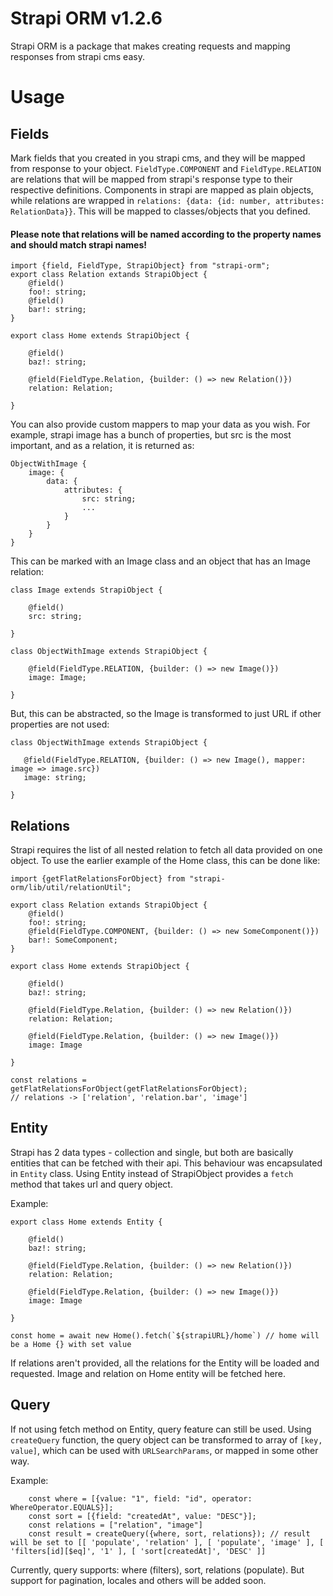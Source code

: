 # Strapi ORM v1.2.6

Strapi ORM is a package that makes creating requests and mapping responses from strapi cms easy. 


# Usage


## Fields

Mark fields that you created in you strapi cms, and they will be mapped from response to your object. ``FieldType.COMPONENT`` and ``FieldType.RELATION`` are relations that will be mapped from strapi's response type to their respective definitions. Components in strapi are mapped as plain objects, while relations are wrapped in `relations: {data: {id: number, attributes: RelationData}}`. This will be mapped to classes/objects that you defined.

#### Please note that relations will be named according to the property names and should match strapi names!

```
import {field, FieldType, StrapiObject} from "strapi-orm";
export class Relation extands StrapiObject {
    @field()
    foo!: string;
    @field()
    bar!: string;
}

export class Home extends StrapiObject {
    
    @field()
    baz!: string;
    
    @field(FieldType.Relation, {builder: () => new Relation()})
    relation: Relation;
    
}    
```

You can also provide custom mappers to map your data as you wish. 
For example, strapi image has a bunch of properties, but src is the most important, and as a relation, it is returned as:
```
ObjectWithImage {
    image: {
        data: {
            attributes: {
                src: string;
                ...
            }
        }
    }
}
```
This can be marked with an Image class and an object that has an Image relation:
```
class Image extends StrapiObject {

    @field()
    src: string;
    
}

class ObjectWithImage extends StrapiObject {

    @field(FieldType.RELATION, {builder: () => new Image()})
    image: Image;

}
```
 But, this can be abstracted, so the Image is transformed to just URL if other properties are not used:
 ```
 class ObjectWithImage extends StrapiObject {

    @field(FieldType.RELATION, {builder: () => new Image(), mapper: image => image.src})
    image: string;

}
 ```


## Relations

Strapi requires the list of all nested relation to fetch all data provided on one object. To use the earlier example of the Home class, this can be done like:
```
import {getFlatRelationsForObject} from "strapi-orm/lib/util/relationUtil";

export class Relation extands StrapiObject {
    @field()
    foo!: string;
    @field(FieldType.COMPONENT, {builder: () => new SomeComponent()})
    bar!: SomeComponent;
}

export class Home extends StrapiObject {
    
    @field()
    baz!: string;
    
    @field(FieldType.Relation, {builder: () => new Relation()})
    relation: Relation;
    
    @field(FieldType.Relation, {builder: () => new Image()})
    image: Image
    
}   

const relations = getFlatRelationsForObject(getFlatRelationsForObject);
// relations -> ['relation', 'relation.bar', 'image']
```

## Entity

Strapi has 2 data types - collection and single, but both are basically entities that can be fetched with their api. This behaviour was encapsulated in `Entity` class. Using Entity instead of StrapiObject provides a `fetch` method that takes url and query object.

Example:
```
export class Home extends Entity {
    
    @field()
    baz!: string;
    
    @field(FieldType.Relation, {builder: () => new Relation()})
    relation: Relation;
    
    @field(FieldType.Relation, {builder: () => new Image()})
    image: Image
    
}

const home = await new Home().fetch(`${strapiURL}/home`) // home will be a Home {} with set value
```

If relations aren't provided, all the relations for the Entity will be loaded and requested. Image and relation on Home entity will be fetched here.

## Query

If not using fetch method on Entity, query feature can still be used. Using `createQuery` function, the query object can be transformed to array of `[key, value]`, which can be used with `URLSearchParams`, or mapped in some other way.

Example:
```
    const where = [{value: "1", field: "id", operator: WhereOperator.EQUALS}];
    const sort = [{field: "createdAt", value: "DESC"}];
    const relations = ["relation", "image"]
    const result = createQuery({where, sort, relations}); // result will be set to [[ 'populate', 'relation' ], [ 'populate', 'image' ], [ 'filters[id][$eq]', '1' ], [ 'sort[createdAt]', 'DESC' ]]
```

Currently, query supports: where (filters), sort, relations (populate). But support for pagination, locales and others will be added soon. 
